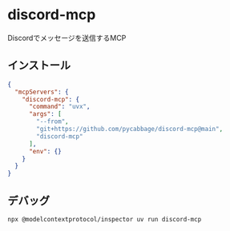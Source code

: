 # discord-mcp

Discordでメッセージを送信するMCP

## インストール

```json
{
  "mcpServers": {
    "discord-mcp": {
      "command": "uvx",
      "args": [
        "--from",
        "git+https://github.com/pycabbage/discord-mcp@main",
        "discord-mcp"
      ],
      "env": {}
    }
  }
}
```

## デバッグ

```shell
npx @modelcontextprotocol/inspector uv run discord-mcp
```
